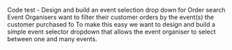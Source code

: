 Code test - Design and build an event selection drop down for Order search
Event Organisers want to filter their customer orders by the event(s) the customer purchased fo
To make this easy we want to design and build a simple event selector dropdown that allows the
event organiser to select between one and many events.
